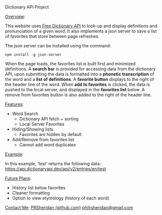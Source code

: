 <larger>Dictionary API Project</larger>

<u>Overview</u>:

This website uses [Free Dictionary API](https://dictionaryapi.dev/) to look-up and display definitions and pronunciation of a given word. It also implements a json server to save a list of favorites that store between page refreshes. 

The json server can be installed using the command: 
```
npm install -g json-server
```

When the page loads, the favorites list is built first and minimized definitions. A **search bar** is provided for accessing data from the dictionary API, upon submitting the data is formatted into a **phonetic transcription** of the word and a **list of definitions**. A **favorite button** displays to the right of the header line of the word. When **add to favorites** is clicked, the data is pushed to the local server, and displayed in the **favorites list** below. A remove from favorites button is also added to the right of the header line. 

<u>Features</u>:

- Word Search
	- Dictionary API fetch + sorting
	- Local Server Favorites 
- Hiding/Showing lists
	- Favorites are hidden by default
- Add/Remove from favorites list
	- Cannot add word duplicates

<u>Example</u>:



In this example, ‘test’ returns the following data:
https://api.dictionaryapi.dev/api/v2/entries/en/test

<u>Future Plans</u>:

- History list below favorites
- Cleaner formatting
- Option to view etymology (history of each word)

<u>Contact Me</u>:
[PRSheridan (github.com)](https://github.com/PRSheridan)
philrsheridan@gmail.com
